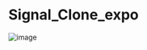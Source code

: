 # Signal_Clone_expo
![image](https://user-images.githubusercontent.com/125455606/231451148-84c04b71-fa2a-48e2-807e-7f0cfbd38a03.png)



